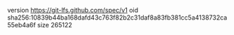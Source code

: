 version https://git-lfs.github.com/spec/v1
oid sha256:10839b44ba168dafd43c763f82b2c31daf8a83fb381cc5a4138732ca55eb4a6f
size 265122
